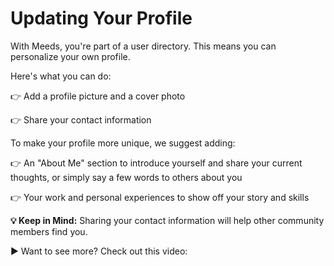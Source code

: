 # Updating Your Profile

With Meeds, you're part of a user directory. This means you can personalize your own profile.



Here's what you can do:&#x20;

👉 Add a profile picture and a cover photo

👉 Share your contact information



To make your profile more unique, we suggest adding:&#x20;

👉 An "About Me" section to introduce yourself and share your current thoughts, or simply say a few words to others about you

&#x20;👉 Your work and personal experiences to show off your story and skills



**💡 Keep in Mind:** Sharing your contact information will help other community members find you.



▶ Want to see more? Check out this video:
